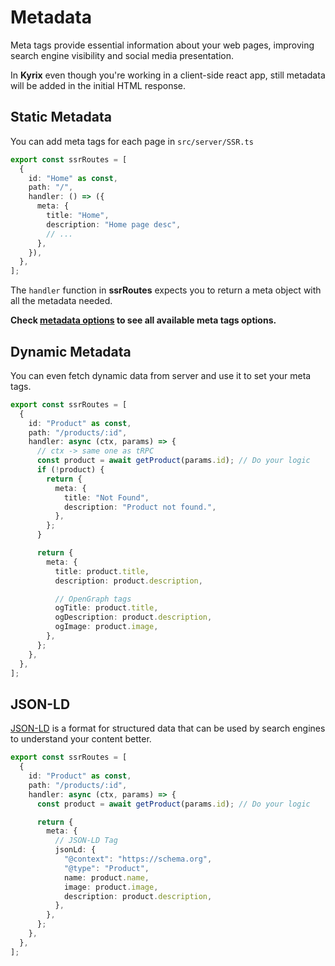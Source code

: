 # Metadata

Meta tags provide essential information about your web pages, improving search engine visibility and social media presentation.

In **Kyrix** even though you're working in a client-side react app, still metadata will be added in the initial HTML response.

## Static Metadata

You can add meta tags for each page in `src/server/SSR.ts`

```ts
export const ssrRoutes = [
  {
    id: "Home" as const,
    path: "/",
    handler: () => ({
      meta: {
        title: "Home",
        description: "Home page desc",
        // ...
      },
    }),
  },
];
```

The `handler` function in **ssrRoutes** expects you to return a meta object with all the metadata needed.

**Check [metadata options](/routing/kyrix-router/defining-routes#metadata-options) to see all available meta tags options.**

## Dynamic Metadata

You can even fetch dynamic data from server and use it to set your meta tags.

```ts
export const ssrRoutes = [
  {
    id: "Product" as const,
    path: "/products/:id",
    handler: async (ctx, params) => {
      // ctx -> same one as tRPC
      const product = await getProduct(params.id); // Do your logic
      if (!product) {
        return {
          meta: {
            title: "Not Found",
            description: "Product not found.",
          },
        };
      }

      return {
        meta: {
          title: product.title,
          description: product.description,

          // OpenGraph tags
          ogTitle: product.title,
          ogDescription: product.description,
          ogImage: product.image,
        },
      };
    },
  },
];
```

## JSON-LD

[JSON-LD](https://json-ld.org) is a format for structured data that can be used by search engines to understand your content better.

```ts
export const ssrRoutes = [
  {
    id: "Product" as const,
    path: "/products/:id",
    handler: async (ctx, params) => {
      const product = await getProduct(params.id); // Do your logic

      return {
        meta: {
          // JSON-LD Tag
          jsonLd: {
            "@context": "https://schema.org",
            "@type": "Product",
            name: product.name,
            image: product.image,
            description: product.description,
          },
        },
      };
    },
  },
];
```
